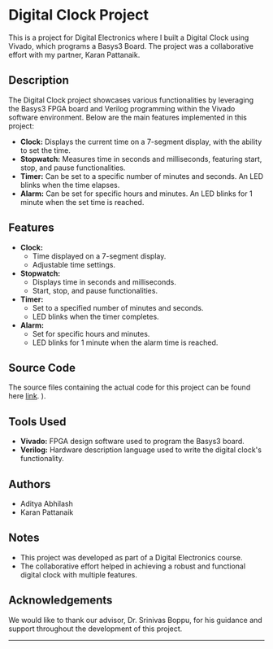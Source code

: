 # Digital Clock Project

This is a project for Digital Electronics where I built a Digital Clock using Vivado, which programs a Basys3 Board. The project was a collaborative effort with my partner, Karan Pattanaik.

## Description

The Digital Clock project showcases various functionalities by leveraging the Basys3 FPGA board and Verilog programming within the Vivado software environment. Below are the main features implemented in this project:

- **Clock:** Displays the current time on a 7-segment display, with the ability to set the time.
- **Stopwatch:** Measures time in seconds and milliseconds, featuring start, stop, and pause functionalities.
- **Timer:** Can be set to a specific number of minutes and seconds. An LED blinks when the time elapses.
- **Alarm:** Can be set for specific hours and minutes. An LED blinks for 1 minute when the set time is reached.

## Features

- **Clock:**
  - Time displayed on a 7-segment display.
  - Adjustable time settings.
- **Stopwatch:**
  - Displays time in seconds and milliseconds.
  - Start, stop, and pause functionalities.
- **Timer:**
  - Set to a specified number of minutes and seconds.
  - LED blinks when the timer completes.
- **Alarm:**
  - Set for specific hours and minutes.
  - LED blinks for 1 minute when the alarm time is reached.

## Source Code

The source files containing the actual code for this project can be found here [link](https://github.com/AdityaAbhilash/Digital-Clock/tree/main/project_2.srcs/sources_1/new).
). 

## Tools Used

- **Vivado:** FPGA design software used to program the Basys3 board.
- **Verilog:** Hardware description language used to write the digital clock's functionality.

## Authors

- Aditya Abhilash
- Karan Pattanaik

## Notes

- This project was developed as part of a Digital Electronics course.
- The collaborative effort helped in achieving a robust and functional digital clock with multiple features.

## Acknowledgements

We would like to thank our advisor, Dr. Srinivas Boppu, for his guidance and support throughout the development of this project.

---
